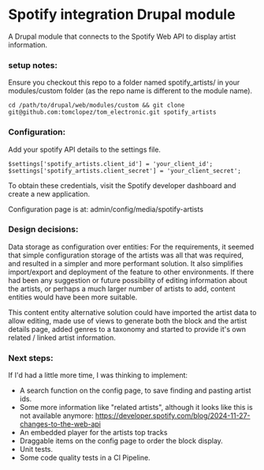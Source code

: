 # Spotify integration Drupal module
A Drupal module that connects to the Spotify Web API to display artist information.

### setup notes:
Ensure you checkout this repo to a folder named spotify_artists/ in your modules/custom folder
(as the repo name is different to the module name).
```
cd /path/to/drupal/web/modules/custom && git clone git@github.com:tomclopez/tom_electronic.git spotify_artists
```
### Configuration:

Add your spotify API details to the settings file.
```
$settings['spotify_artists.client_id'] = 'your_client_id';
$settings['spotify_artists.client_secret'] = 'your_client_secret';
```
To obtain these credentials, visit the Spotify developer dashboard and create a new application.


Configuration page is at: admin/config/media/spotify-artists


### Design decisions:
Data storage as configuration over entities:
  For the requirements, it seemed that simple configuration storage of the artists was all that was required, and resulted in a simpler and more performant solution. It also simplifies import/export and deployment of the feature to other environments. 
  If there had been any suggestion or future possibility of editing information about the artists, or perhaps a much larger number of artists to add, content entities would have been more suitable.
  
  
This content entity alternative solution could have imported the artist data to allow editing, made use of views to generate both the block and the artist details page, added genres to a taxonomy and started to provide it's own related / linked artist information.
  
  
### Next steps:
If I'd had a little more time, I was thinking to implement:
* A search function on the config page, to save finding and pasting artist ids.
* Some more information like "related artists", although it looks like this is not available anymore: https://developer.spotify.com/blog/2024-11-27-changes-to-the-web-api
* An embedded player for the artists top tracks
* Draggable items on the config page to order the block display.
* Unit tests.
* Some code quality tests in a CI Pipeline.
